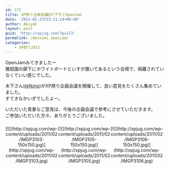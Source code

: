 ```yaml
---
id: 172
title: XP祭り企画会議@デブサミOpenJam
date: '2011-02-23T23:21:24+00:00'
author: Akiyah
layout: post
guid: 'http://xpjug.com/?p=172'
permalink: /devsumi_openjam/
categories:
    - XP祭り2011
---
```


OpenJamみてきましたー  
雅叙園の廊下にホワイトボードといすが置いてあるという会場で、隔離されていなくていい感じでした。

木下さん([@fkino](http://twitter.com/fkino))がXP祭り企画会議を開催して、良い意見をたくさん集めていました。  
すてきなかいぎでしたよー。

いただいた貴重なご意見は、今後の企画会議で参考にさせていただきます。  
ご参加いただいた方々、ありがとうございました。  
 <style type="text/css">
			#gallery-1 {
				margin: auto;
			}
			#gallery-1 .gallery-item {
				float: left;
				margin-top: 10px;
				text-align: center;
				width: 33%;
			}
			#gallery-1 img {
				border: 2px solid #cfcfcf;
			}
			#gallery-1 .gallery-caption {
				margin-left: 0;
			}
			/* see gallery_shortcode() in wp-includes/media.php */
		</style>

<div class="gallery galleryid-172 gallery-columns-3 gallery-size-thumbnail" id="gallery-1"><dl class="gallery-item"> <dt class="gallery-icon landscape"> [![](http://xpjug.com/wp-content/uploads/2011/02/IMGP3103-150x150.jpg)](http://xpjug.com/wp-content/uploads/2011/02/IMGP3103.jpg) </dt></dl><dl class="gallery-item"> <dt class="gallery-icon landscape"> [![](http://xpjug.com/wp-content/uploads/2011/02/IMGP3105-150x150.jpg)](http://xpjug.com/wp-content/uploads/2011/02/IMGP3105.jpg) </dt></dl><dl class="gallery-item"> <dt class="gallery-icon landscape"> [![](http://xpjug.com/wp-content/uploads/2011/02/IMGP3106-150x150.jpg)](http://xpjug.com/wp-content/uploads/2011/02/IMGP3106.jpg) </dt></dl>  
 </div>